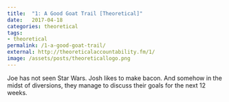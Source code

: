 ```yaml
---
title:  "1: A Good Goat Trail [Theoretical]"
date:   2017-04-18
categories: theoretical
tags:
- theoretical
permalink: /1-a-good-goat-trail/
external: http://theoreticalaccountability.fm/1/
image: /assets/posts/theoreticallogo.png
---
```

Joe has not seen Star Wars. Josh likes to make bacon. And somehow in the midst of diversions, they manage to discuss their goals for the next 12 weeks.
<!--more-->